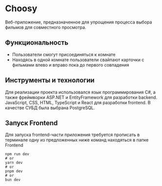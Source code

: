 # Choosy
Веб-приложение, предназначенное для упрощения процесса выбора фильмов для совместного просмотра.
## Функциональность
* Пользователи смогут присоединяться к комнате  
* Находясь в одной комнате пользователи свайпают карточки с фильмами влево и вправо пока до первого совпадения  
## Инструменты и технологии
Для реализации проекта использовался язык программирования C#, а также фреймворки ASP.NET и EntityFramework для разработки backend. JavaScript, CSS, HTML, TypeScript и React для разработки frontend. В качестве СУБД была выбрана PostgreSQL.
## Запуск Frontend
Для запуска frontend-части приложения требуется прописать в терминале одну из предложенных ниже команд находяться в папке Frontend
```
npm run dev
# or
yarn dev
# or
pnpm dev
# or
bun dev
```
